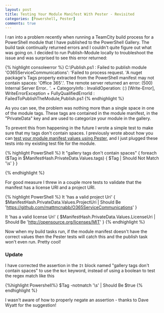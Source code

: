 ```yaml
---
layout: post
title: Testing Your Module Manifest With Pester - Revisited
categories: [Powershell, Pester]
comments: true
---
```


[PreviousPost]: /pester-testing-your-module-manifest

I ran into a problem recently when running a TeamCity build process for a PowerShell module that I have published to the PowerShell Gallery. The build task continually returned errors and I couldn't quite figure out what was going on. I decided to run Publish-Module locally to troubleshoot the issue and was surprised to see this error returned:

{% highlight consoleerror %}
C:\Publish.ps1 : Failed to publish module 'O365ServiceCommunications': 'Failed to process request. 'A nuget package's Tags
property extracted from the PowerShell manifest may not contain spaces: 'Office 365'.'.
The remote server returned an error: (500) Internal Server Error..
'.
    + CategoryInfo          : InvalidOperation: (:) [Write-Error], WriteErrorException
    + FullyQualifiedErrorId : FailedToPublishTheModule,Publish.ps1
{% endhighlight %}

As you can see, the problem was nothing more than a single space in one of the module tags. These tags are contained in the module manifest, in the "PrivateData" key and are used to categorize your module in the gallery.

To prevent this from happening in the future I wrote a simple test to make sure that my tags don't contain spaces. I previously wrote about how you can [test your module manifest values using Pester][PreviousPost], and I just plugged these tests into my existing test file for the module.

{% highlight PowerShell %}
It "gallery tags don't contain spaces" {
    foreach ($Tag in $ManifestHash.PrivateData.Values.tags)
    {
        $Tag | Should Not Match '\s'
    }
}

{% endhighlight %}

For good measure I threw in a couple more tests to validate that the manifest has a license URI and a project URI.

{% highlight PowerShell %}
It 'has a valid project Uri' {
    $ManifestHash.PrivateData.Values.ProjectUri | Should Be 'https://github.com/mattmcnabb/O365ServiceCommunications'
}

It 'has a valid license Uri' {
    $ManifestHash.PrivateData.Values.LicenseUri | Should Be 'http://opensource.org/licenses/MIT'
}
{% endhighlight %}

 Now when my build tasks run, if the module manifest doesn't have the correct values then the Pester tests will catch this and the publish task won't even run. Pretty cool!

 ### Update

 I have corrected the assertion in the `It` block named "gallery tags don't contain spaces"  to use the `Not` keyword, instead of using a boolean to test the regex match like this

 {%highlight Powershell%}
 $Tag -notmatch '\s' | Should Be $true
 {% endhighlight %}

 I wasn't aware of how to properly negate an assertion - thanks to Dave Wyatt for the suggestion!